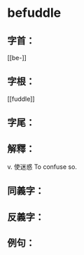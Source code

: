 # befuddle


## 字首：
[[be-]]

## 字根：
[[fuddle]]

## 字尾：


## 解釋：
v. 
使迷惑
To confuse so.

## 同義字：

## 反義字：

## 例句：

